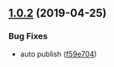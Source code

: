 ## [1.0.2](https://github.com/kschat/trampoline-ts/compare/v1.0.1...v1.0.2) (2019-04-25)


### Bug Fixes

* auto publish ([f59e704](https://github.com/kschat/trampoline-ts/commit/f59e704))
